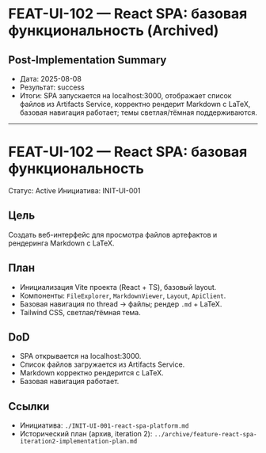 # FEAT-UI-102 — React SPA: базовая функциональность (Archived)

## Post‑Implementation Summary
- Дата: 2025-08-08
- Результат: success
- Итоги: SPA запускается на localhost:3000, отображает список файлов из Artifacts Service, корректно рендерит Markdown с LaTeX, базовая навигация работает; темы светлая/тёмная поддерживаются.

---

# FEAT-UI-102 — React SPA: базовая функциональность

Статус: Active
Инициатива: INIT-UI-001

## Цель
Создать веб-интерфейс для просмотра файлов артефактов и рендеринга Markdown с LaTeX.

## План
- Инициализация Vite проекта (React + TS), базовый layout.
- Компоненты: `FileExplorer`, `MarkdownViewer`, `Layout`, `ApiClient`.
- Базовая навигация по thread → файлы; рендер `.md` + LaTeX.
- Tailwind CSS, светлая/тёмная тема.

## DoD
- SPA открывается на localhost:3000.
- Список файлов загружается из Artifacts Service.
- Markdown корректно рендерится с LaTeX.
- Базовая навигация работает.

## Ссылки
- Инициатива: `./INIT-UI-001-react-spa-platform.md`
- Исторический план (архив, iteration 2): `../archive/feature-react-spa-iteration2-implementation-plan.md`